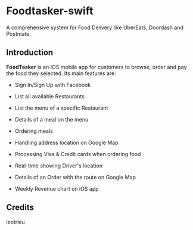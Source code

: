 # Foodtasker-swift
A comprehensive system for Food Delivery like UberEats, Doordash and Postmate.

## Introduction

**FoodTasker** is an IOS mobile app for customers to browse, order and pay the food they selected. Its main
features are:
* Sign In/Sign Up with Facebook

* List all available Restaurants

* List the menu of a specific Restaurant

* Details of a meal on the menu

* Ordering meals

* Handling address location on Google Map

* Processing Visa & Credit cards when ordering food

* Real-time showing Driver's location

* Details of an Order with the route on Google Map

* Weekly Revenue chart on iOS app

## Credits

leotrieu
